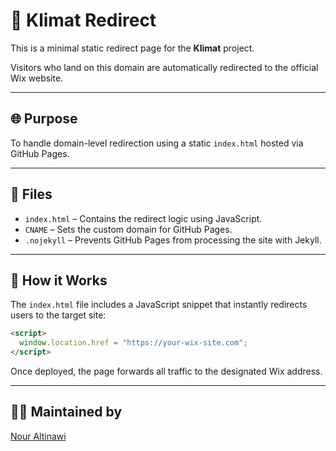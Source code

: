 # 🔁 Klimat Redirect

This is a minimal static redirect page for the **Klimat** project.

Visitors who land on this domain are automatically redirected to the official Wix website.

---

## 🌐 Purpose

To handle domain-level redirection using a static `index.html` hosted via GitHub Pages.

---

## 📁 Files

- `index.html` – Contains the redirect logic using JavaScript.
- `CNAME` – Sets the custom domain for GitHub Pages.
- `.nojekyll` – Prevents GitHub Pages from processing the site with Jekyll.

---

## 🚀 How it Works

The `index.html` file includes a JavaScript snippet that instantly redirects users to the target site:

```html
<script>
  window.location.href = "https://your-wix-site.com";
</script>
````

Once deployed, the page forwards all traffic to the designated Wix address.

---

## 👨‍💻 Maintained by

[Nour Altinawi](https://www.linkedin.com/in/nour-tinawi)

